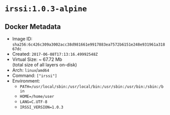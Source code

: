 # `irssi:1.0.3-alpine`

## Docker Metadata

- Image ID: `sha256:6c426c309a3002acc38d981661e9917883ea7572b6151e248e931961a31867dc`
- Created: `2017-06-08T17:13:16.49992548Z`
- Virtual Size: ~ 67.72 Mb  
  (total size of all layers on-disk)
- Arch: `linux`/`amd64`
- Command: `["irssi"]`
- Environment:
  - `PATH=/usr/local/sbin:/usr/local/bin:/usr/sbin:/usr/bin:/sbin:/bin`
  - `HOME=/home/user`
  - `LANG=C.UTF-8`
  - `IRSSI_VERSION=1.0.3`
